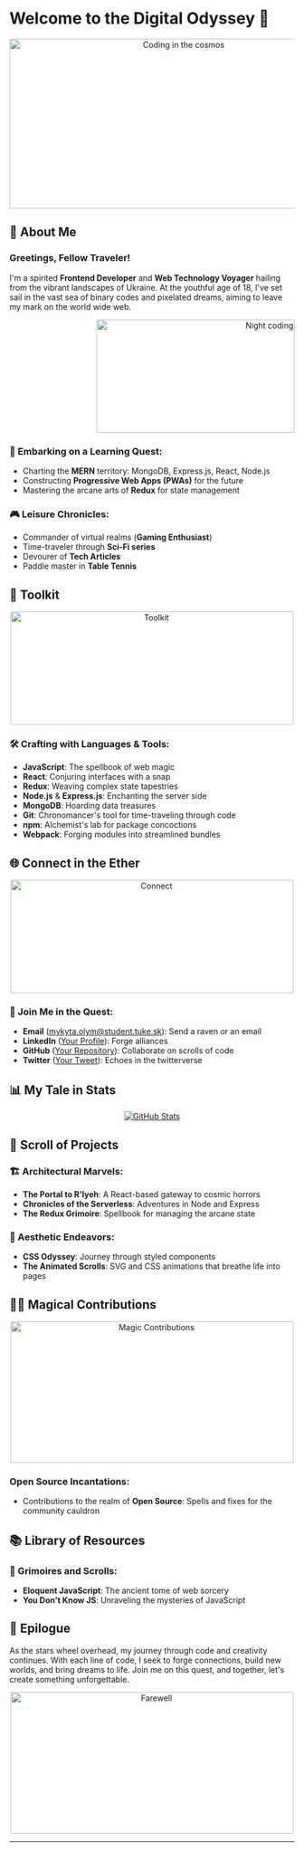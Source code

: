 # Welcome to the Digital Odyssey 🚀

<div align="center">
  <img src="https://media.giphy.com/media/QssGEmpkyEOhBCb7e1/giphy.gif" alt="Coding in the cosmos" width="600" height="300">
</div>

## 📖 About Me

### Greetings, Fellow Traveler!

I'm a spirited **Frontend Developer** and **Web Technology Voyager** hailing from the vibrant landscapes of Ukraine. At the youthful age of 18, I've set sail in the vast sea of binary codes and pixelated dreams, aiming to leave my mark on the world wide web.

<div align="right">
  <img src="https://media.giphy.com/media/ln7z2eWriiQAllfVcn/giphy.gif" alt="Night coding" height="200" width="350">
</div>

### 🌱 Embarking on a Learning Quest:
- Charting the **MERN** territory: MongoDB, Express.js, React, Node.js
- Constructing **Progressive Web Apps (PWAs)** for the future
- Mastering the arcane arts of **Redux** for state management

### 🎮 Leisure Chronicles:
- Commander of virtual realms (**Gaming Enthusiast**)
- Time-traveler through **Sci-Fi series**
- Devourer of **Tech Articles**
- Paddle master in **Table Tennis**

## 🧰 Toolkit

<div align="center">
  <img src="https://media.giphy.com/media/iY8CRBdQXODJSCERIr/giphy.gif" alt="Toolkit" width="500" height="200">
</div>

### 🛠 Crafting with Languages & Tools:
- **JavaScript**: The spellbook of web magic
- **React**: Conjuring interfaces with a snap
- **Redux**: Weaving complex state tapestries
- **Node.js** & **Express.js**: Enchanting the server side
- **MongoDB**: Hoarding data treasures
- **Git**: Chronomancer's tool for time-traveling through code
- **npm**: Alchemist's lab for package concoctions
- **Webpack**: Forging modules into streamlined bundles

## 🌐 Connect in the Ether

<div align="center">
  <img src="https://media.giphy.com/media/Wn74RUT0vjnoU98Hnt/giphy.gif" alt="Connect" width="500" height="200">
</div>

### 🤝 Join Me in the Quest:
- **Email** ([mykyta.olym@student.tuke.sk](mykyta.olym@student.tuke.sk)): Send a raven or an email
- **LinkedIn** ([Your Profile](https://www.linkedin.com/in/your-linkedin-id/)): Forge alliances
- **GitHub** ([Your Repository](https://github.com/your-github-username)): Collaborate on scrolls of code
- **Twitter** ([Your Tweet](https://twitter.com/your-twitter-handle)): Echoes in the twitterverse

## 📊 My Tale in Stats

<div align="center">
  <a href="https://github.com/anuraghazra/github-readme-stats">
    <img src="https://github-readme-stats.vercel.app/api?username=VettelIT&show_icons=true&theme=radical" alt="GitHub Stats">
  </a>
</div>

## 📜 Scroll of Projects

### 🏗️ Architectural Marvels:
- **The Portal to R'lyeh**: A React-based gateway to cosmic horrors
- **Chronicles of the Serverless**: Adventures in Node and Express
- **The Redux Grimoire**: Spellbook for managing the arcane state

### 🎨 Aesthetic Endeavors:
- **CSS Odyssey**: Journey through styled components
- **The Animated Scrolls**: SVG and CSS animations that breathe life into pages

## 🧙‍♂️ Magical Contributions

<div align="center">
  <img src="https://media.giphy.com/media/H4DjXQXamtTiIuCcRU/giphy.gif" alt="Magic Contributions" width="500" height="250">
</div>

### Open Source Incantations:
- Contributions to the realm of **Open Source**: Spells and fixes for the community cauldron

## 📚 Library of Resources

### 📖 Grimoires and Scrolls:
- **Eloquent JavaScript**: The ancient tome of web sorcery
- **You Don't Know JS**: Unraveling the mysteries of JavaScript

## 🌟 Epilogue

As the stars wheel overhead, my journey through code and creativity continues. With each line of code, I seek to forge connections, build new worlds, and bring dreams to life. Join me on this quest, and together, let's create something unforgettable.

<div align="center">
  <img src="https://media.giphy.com/media/XAmGknqVQYB2xwq9pm/giphy.gif" alt="Farewell" width="500" height="250">
</div>

*************************
